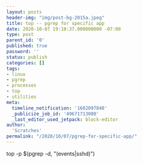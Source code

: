 ```yaml
---
layout: posts
header-img: "img/post-bg-2015a.jpeg"
title: top -- pgrep for specific app
date: 2020-10-07 19:10:37.000000000 -07:00
type: post
parent_id: '0'
published: true
password: ''
status: publish
categories: []
tags:
- linux
- pgrep
- processes
- top
- utilities
meta:
  timeline_notification: '1602097840'
  _publicize_job_id: '49671713080'
  _last_editor_used_jetpack: block-editor
author:
  'Scratches'
permalink: "/2020/10/07/pgrep-for-specific-app/"
---
```


<p>top -p $(pgrep -d, "(events|sshd)")</p>

